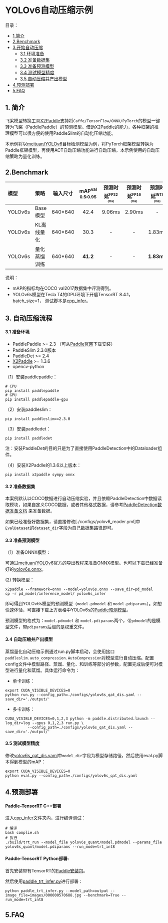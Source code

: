 # YOLOv6自动压缩示例

目录：
- [1.简介](#1简介)
- [2.Benchmark](#2Benchmark)
- [3.开始自动压缩](#自动压缩流程)
  - [3.1 环境准备](#31-准备环境)
  - [3.2 准备数据集](#32-准备数据集)
  - [3.3 准备预测模型](#33-准备预测模型)
  - [3.4 测试模型精度](#34-测试模型精度)
  - [3.5 自动压缩并产出模型](#35-自动压缩并产出模型)
- [4.预测部署](#4预测部署)
- [5.FAQ](5FAQ)

## 1. 简介

飞桨模型转换工具[X2Paddle](https://github.com/PaddlePaddle/X2Paddle)支持将```Caffe/TensorFlow/ONNX/PyTorch```的模型一键转为飞桨（PaddlePaddle）的预测模型。借助X2Paddle的能力，各种框架的推理模型可以很方便的使用PaddleSlim的自动化压缩功能。

本示例将以[meituan/YOLOv6](https://github.com/meituan/YOLOv6)目标检测模型为例，将PyTorch框架模型转换为Paddle框架模型，再使用ACT自动压缩功能进行自动压缩。本示例使用的自动压缩策略为量化训练。

## 2.Benchmark

| 模型  |  策略  | 输入尺寸 | mAP<sup>val<br>0.5:0.95 | 预测时延<sup><small>FP32</small><sup><br><sup>(ms) |预测时延<sup><small>FP16</small><sup><br><sup>(ms) | 预测时延<sup><small>INT8</small><sup><br><sup>(ms) |  配置文件 | Inference模型  |
| :-------- |:-------- |:--------: | :---------------------: | :----------------: | :----------------: | :---------------: | :-----------------------------: | :-----------------------------: |
| YOLOv6s |  Base模型 | 640*640  |  42.4   |   9.06ms  |   2.90ms   |  -  |  - | [Model](https://bj.bcebos.com/v1/paddle-slim-models/detection/yolov6s_infer.tar) |
| YOLOv6s |  KL离线量化 | 640*640  |  30.3   |   - |   -   |  1.83ms  |  - | - |
| YOLOv6s |  量化蒸馏训练 | 640*640  |  **41.2**   |   - |   -   |  **1.83ms**  |  [config](./configs/yolov6s_qat_dis.yaml) | [Model](https://bj.bcebos.com/v1/paddle-slim-models/act/yolov6s_quant.tar) |

说明：
- mAP的指标均在COCO val2017数据集中评测得到。
- YOLOv6s模型在Tesla T4的GPU环境下开启TensorRT 8.4.1，batch_size=1， 测试脚本是[cpp_infer](./cpp_infer)。

## 3. 自动压缩流程

#### 3.1 准备环境
- PaddlePaddle >= 2.3 （可从[Paddle官网](https://www.paddlepaddle.org.cn/install/quick?docurl=/documentation/docs/zh/install/pip/linux-pip.html)下载安装）
- PaddleSlim 2.3.0版本
- PaddleDet >= 2.4
- [X2Paddle](https://github.com/PaddlePaddle/X2Paddle) >= 1.3.6
- opencv-python

（1）安装paddlepaddle：
```shell
# CPU
pip install paddlepaddle
# GPU
pip install paddlepaddle-gpu
```

（2）安装paddleslim：
```shell
pip install paddleslim==2.3.0
```

（3）安装paddledet：
```shell
pip install paddledet
```

注：安装PaddleDet的目的只是为了直接使用PaddleDetection中的Dataloader组件。

（4）安装X2Paddle的1.3.6以上版本：
```shell
pip install x2paddle sympy onnx
```

#### 3.2 准备数据集

本案例默认以COCO数据进行自动压缩实验，并且依赖PaddleDetection中数据读取模块，如果自定义COCO数据，或者其他格式数据，请参考[PaddleDetection数据准备文档](https://github.com/PaddlePaddle/PaddleDetection/blob/release/2.4/docs/tutorials/PrepareDataSet.md) 来准备数据。

如果已经准备好数据集，请直接修改[./configs/yolov6_reader.yml]中`EvalDataset`的`dataset_dir`字段为自己数据集路径即可。


#### 3.3 准备预测模型

（1）准备ONNX模型：

可通过[meituan/YOLOv6](https://github.com/meituan/YOLOv6)官方的[导出教程](https://github.com/meituan/YOLOv6/blob/main/deploy/ONNX/README.md)来准备ONNX模型。也可以下载已经准备好的[yolov6s.onnx](https://paddle-slim-models.bj.bcebos.com/act/yolov6s.onnx)。


(2) 转换模型：
```
x2paddle --framework=onnx --model=yolov6s.onnx --save_dir=pd_model
cp -r pd_model/inference_model/ yolov6s_infer
```
即可得到YOLOv6s模型的预测模型（`model.pdmodel` 和 `model.pdiparams`）。如想快速体验，可直接下载上方表格中YOLOv6s的[Paddle预测模型](https://bj.bcebos.com/v1/paddle-slim-models/detection/yolov6s_infer.tar)。


预测模型的格式为：`model.pdmodel` 和 `model.pdiparams`两个，带`pdmodel`的是模型文件，带`pdiparams`后缀的是权重文件。


#### 3.4 自动压缩并产出模型

蒸馏量化自动压缩示例通过run.py脚本启动，会使用接口```paddleslim.auto_compression.AutoCompression```对模型进行自动压缩。配置config文件中模型路径、蒸馏、量化、和训练等部分的参数，配置完成后便可对模型进行量化和蒸馏。具体运行命令为：

- 单卡训练：
```
export CUDA_VISIBLE_DEVICES=0
python run.py --config_path=./configs/yolov6s_qat_dis.yaml --save_dir='./output/'
```

- 多卡训练：
```
CUDA_VISIBLE_DEVICES=0,1,2,3 python -m paddle.distributed.launch --log_dir=log --gpus 0,1,2,3 run.py \
          --config_path=./configs/yolov6s_qat_dis.yaml --save_dir='./output/'
```

#### 3.5 测试模型精度

修改[yolov6s_qat_dis.yaml](./configs/yolov6s_qat_dis.yaml)中`model_dir`字段为模型存储路径，然后使用eval.py脚本得到模型的mAP：
```
export CUDA_VISIBLE_DEVICES=0
python eval.py --config_path=./configs/yolov6s_qat_dis.yaml
```


## 4.预测部署

#### Paddle-TensorRT C++部署

进入[cpp_infer](./cpp_infer)文件夹内，进行编译测试：
```shell
# 编译
bash complie.sh
# 执行
./build/trt_run --model_file yolov6s_quant/model.pdmodel --params_file yolov6s_quant/model.pdiparams --run_mode=trt_int8
```

#### Paddle-TensorRT Python部署:

首先安装带有TensorRT的[Paddle安装包](https://www.paddlepaddle.org.cn/inference/v2.3/user_guides/download_lib.html#python)。

然后使用[paddle_trt_infer.py](./paddle_trt_infer.py)进行部署：
```shell
python paddle_trt_infer.py --model_path=output --image_file=images/000000570688.jpg --benchmark=True --run_mode=trt_int8
```

## 5.FAQ
